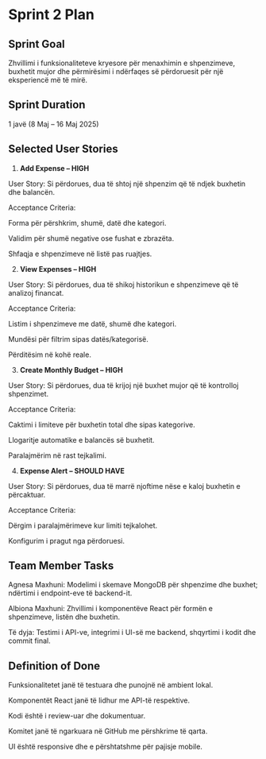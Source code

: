 # Sprint 2 Plan

## Sprint Goal

Zhvillimi i funksionaliteteve kryesore për menaxhimin e shpenzimeve, buxhetit mujor dhe përmirësimi i ndërfaqes së përdoruesit për një eksperiencë më të mirë.

## Sprint Duration

1 javë (8 Maj – 16 Maj 2025)

## Selected User Stories

1. **Add Expense – HIGH**

User Story: Si përdorues, dua të shtoj një shpenzim që të ndjek buxhetin dhe balancën.

Acceptance Criteria:

Forma për përshkrim, shumë, datë dhe kategori.

Validim për shumë negative ose fushat e zbrazëta.

Shfaqja e shpenzimeve në listë pas ruajtjes.

2. **View Expenses – HIGH**

User Story: Si përdorues, dua të shikoj historikun e shpenzimeve që të analizoj financat.

Acceptance Criteria:

Listim i shpenzimeve me datë, shumë dhe kategori.

Mundësi për filtrim sipas datës/kategorisë.

Përditësim në kohë reale.

3. **Create Monthly Budget – HIGH**

User Story: Si përdorues, dua të krijoj një buxhet mujor që të kontrolloj shpenzimet.

Acceptance Criteria:

Caktimi i limiteve për buxhetin total dhe sipas kategorive.

Llogaritje automatike e balancës së buxhetit.

Paralajmërim në rast tejkalimi.

4. **Expense Alert – SHOULD HAVE**

User Story: Si përdorues, dua të marrë njoftime nëse e kaloj buxhetin e përcaktuar.

Acceptance Criteria:

Dërgim i paralajmërimeve kur limiti tejkalohet.

Konfigurim i pragut nga përdoruesi.

## Team Member Tasks

Agnesa Maxhuni: Modelimi i skemave MongoDB për shpenzime dhe buxhet; ndërtimi i endpoint-eve të backend-it.

Albiona Maxhuni: Zhvillimi i komponentëve React për formën e shpenzimeve, listën dhe buxhetin.

Të dyja: Testimi i API-ve, integrimi i UI-së me backend, shqyrtimi i kodit dhe commit final.

## Definition of Done

Funksionalitetet janë të testuara dhe punojnë në ambient lokal.

Komponentët React janë të lidhur me API-të respektive.

Kodi është i review-uar dhe dokumentuar.

Komitet janë të ngarkuara në GitHub me përshkrime të qarta.

UI është responsive dhe e përshtatshme për pajisje mobile.


